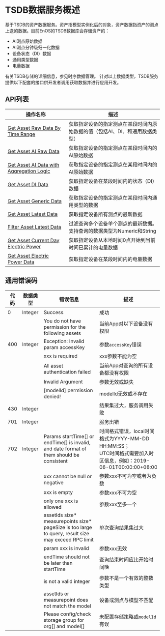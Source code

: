# TSDB数据服务概述

基于TSDB的资产数据服务。资产指模型实例化后的对象，资产数据指资产的测点上送的数据。目前EnOS的TSDB数据库会存储资产的：
- AI测点原始数据
- AI测点分钟级归一化数据
- 设备状态（DI）数据
- 通用类型数据
- 电量数据

有关TSDB存储的详细信息，参见时序数据管理。
针对以上数据类型，TSDB服务提供以下配套的接口供开发者调用获取数据并进行应用开发。

## API列表

| 操作名称                                                       | 描述 |
|---------------------------------------------------------------|------|
| [Get Asset Raw Data By Time Range](get_asset_raw_data_by_time_range)   |获取指定设备的指定测点在某段时间内原始数据的值（包括AI、DI、和通用数据类型）      |
| [Get Asset AI Raw Data](get_asset_ai_raw_data)   |获取指定设备的指定测点在某段时间内的AI原始数据|
| [Get Asset AI Data with Aggregation Logic](get_asset_ai_data_with_aggregation_logic)  |获取指定设备的指定测点在某段时间内的AI原始数据|
| [Get Asset DI Data](get_asset_di_data)  |获取指定设备在某段时间内的状态（DI）数据|
| [Get Asset Generic Data](get_asset_generic_data)  |获取指定设备的指定测点在某段时间内通用类型的数据 |
| [Get Asset Latest Data](get_asset_latest_data)           |获取指定设备所有测点的最新数据|
| [Filter Asset Latest Data](filter_asset_latest_data)   |过滤查询多个设备单个测点的最新数据。支持查询的数据类型为Numeric和String  |
| [Get Asset Current Day Electric Power](get_asset_current_day_electric_power) |获取指定设备从本地时间0点开始到当前时间已累计的电量数据|
| [Get Asset Electric Power Data](get_asset_electric_power_data)  |获取指定设备在某段时间内的电量数据      |

## 通用错误码<errorcode>

| 代码 | 数据类型 | 错误信息                                                                                              | 描述                                        |
|------|-----------|---------------------------------------------------------------------------------------------------------|----------------------------------------------------|
| 0    | Integer   | Success                                                                                                 | 成功                                               |
|      |           | You do not have permission for the following assets                                                     | 当前App对以下设备没有权限                          |
| 400  | Integer   | Exception: Invalid param accessKey                                                                      | 参数`accessKey`错误                                  |
|      |           | xxx is required                                                                                         | xxx参数不能为空                                    |
|      |           | All asset authentication failed                                                                         | 当前App对查询的所有设备都没有权限                  |
|      |           | Invalid Argument                                                                                        | 参数无效或缺失                                     |
|      |           | [modelId] permission denied!                                                                            | modelId无效或不存在                                |
| 430  | Integer   |                                                                                                         | 结果集过大，服务调用失败                                         |
| 701  | Integer   |                                                                                                         | 服务出错                                           |
| 702  | Integer   | Params startTime[] or endTime[] is invalid, and date format of them should be consistent                | 时间格式错误，local时间格式为YYYY-MM-DD HH:MM:SS；<br> UTC时间格式需要加入时区信息，例如：2019-06-01T00:00:00+08:00|
|      |           | xxx cannot be null or negative                                                                          | 参数xxx不可为空或者为负数                          |
|      |           | xxx is empty                                                                                            | 参数xxx不可为空                                    |
|      |           | only one xxx is allowed                                                                                 | 参数xxx至多一个                                    |
|      |           | assetIds size* measurepoints size* pageSize is too large to query, result size may exceed RPC limit | 单次查询结果集过大                                 |
|      |           | param xxx is invalid                                                                                    | 参数xxx无效                                        |
|      |           | endTime should not be later than startTime                                                              | 查询结束时间应比开始时间晚                         |
|      |           | is not a valid integer                                                                                  | 参数不是一个有效的整数类型                         |
|      |           | assetIds or measurepoint does not match the model                                                       | 设备或测点与模型不匹配                             |
|      |           | Please config/check storage group for org[] and model[]                                                       | 未配置存储策略或`modelId`有误                             |
